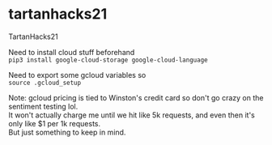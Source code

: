 # tartanhacks21
TartanHacks21

Need to install cloud stuff beforehand\
`pip3 install google-cloud-storage google-cloud-language`

Need to export some gcloud variables so\
`source .gcloud_setup`

Note: gcloud pricing is tied to Winston's credit card so don't go crazy on the sentiment testing lol.\
It won't actually charge me until we hit like 5k requests, and even then it's only like $1 per 1k requests.\
But just something to keep in mind.